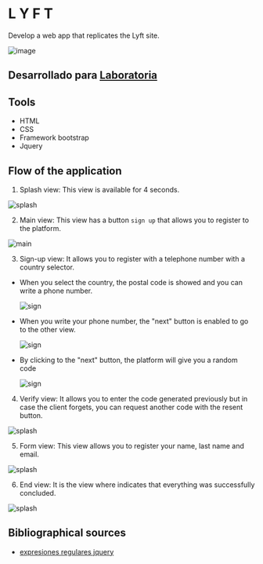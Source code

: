 # L Y F T

Develop a web app that replicates the Lyft site.

![image](https://user-images.githubusercontent.com/32289930/37803614-d5045a84-2dfd-11e8-8429-2655c8d4e704.png)

## Desarrollado para [Laboratoria](http://laboratoria.la)

## Tools

* HTML
* CSS
* Framework bootstrap
* Jquery

## Flow of the application
1. Splash view: This view is available for 4 seconds.

 ![splash](assets/images/splash1.PNG)

2. Main view: This view has a button `sign up` that allows you to register to the platform.

 ![main](assets/images/main.PNG)

3. Sign-up view: It allows you to register with a telephone number with a country selector.

 - When you select the country, the postal code is showed and you can write a phone number.

    ![sign](assets/images/sogn1.PNG)

 - When you write your phone number, the "next" button is enabled to  go to the other view.

    ![sign](assets/images/sign2.PNG)

 - By clicking to the "next" button, the platform will give you a random code

    ![sign](assets/images/alert.PNG)

4. Verify view: It allows you to enter the code generated previously but in case the client forgets, you can request another code with the resent button.

 ![splash](assets/images/verify.PNG)

5. Form view: This view allows you to register your name, last name and email.

 ![splash](assets/images/formul.PNG)

6. End view: It is the view where indicates that everything was successfully concluded.

 ![splash](assets/images/end.PNG)


## Bibliographical sources

* [expresiones regulares jquery](https://www.solvetic.com/tutoriales/article/1473-expresiones-regulares-con-jquery/)
